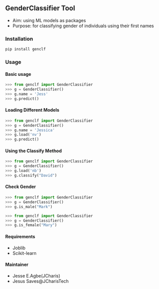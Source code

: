 ## GenderClassifier Tool
+ Aim: using ML models as packages
+ Purpose: for classifying gender of individuals using their first names

### Installation
```bash
pip install genclf
```

### Usage
#### Basic usage
```python
>>> from genclf import GenderClassifier
>>> g = GenderClassifier()
>>> g.name = 'Jess'
>>> g.predict()
```

#### Loading Different Models
```python
>>> from genclf import GenderClassifier
>>> g = GenderClassifier()
>>> g.name = 'Jessica'
>>> g.load('nv')
>>> g.predict()
```

#### Using the Classify Method
```python
>>> from genclf import GenderClassifier
>>> g = GenderClassifier()
>>> g.load('nb')
>>> g.classify("David")
```

#### Check Gender
```python
>>> from genclf import GenderClassifier
>>> g = GenderClassifier()
>>> g.is_male("Mark")
```

```python
>>> from genclf import GenderClassifier
>>> g = GenderClassifier()
>>> g.is_female("Mary")
```

#### Requirements
+ Joblib
+ Scikit-learn

#### Maintainer
+ Jesse E.Agbe(JCharis)
+ Jesus Saves@JCharisTech